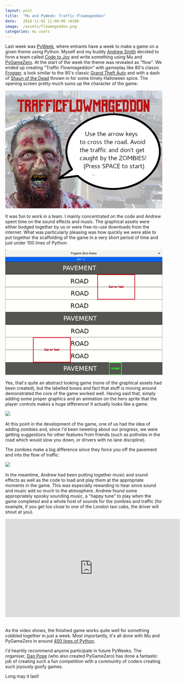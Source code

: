 ```yaml
---
layout: post
title:  "Mu and PyWeek: Traffic Flowmageddon"
date:   2018-11-01 11:00:00 +0100
image:  /assets/flowmageddon.png
categories: mu users 
---
```


Last week was [PyWeek](https://pyweek.org/), where entrants have a week to make
a game on a given theme using Python. Myself and my buddy
[Andrew Smith](http://http://andrewsmithauthor.com/) decided to form a
team called [Code to Joy](https://pyweek.org/e/code-to-joy/) and write
something using Mu and
[PyGameZero](https://pygame-zero.readthedocs.io/en/stable/). At the start of
the week the theme was revealed as "flow". We ended up creating
"Traffic Flowmageddon" with gameplay like 80's classic
[Frogger](https://en.wikipedia.org/wiki/Frogger), a look similar to the
90's classic [Grand Theft Auto](https://en.wikipedia.org/wiki/Grand_Theft_Auto_(video_game))
and with a dash of [Shaun of the Dead](https://en.wikipedia.org/wiki/Shaun_of_the_Dead)
thrown in for some timely Halloween spice. The opening screen pretty much sums
up the character of the game:

<img src="/assets/flowmageddon.png"/>

It was fun to work in a team. I mainly concentrated on the code and Andrew
spent time on the sound effects and music. The graphical assets were either
bodged together by us or were free-to-use downloads from the internet. What was
particularly pleasing was how quickly we were able to put together the
scaffolding of the game in a very short period of time and just under 100
lines of Python:

<img src="/assets/flowmageddon1.gif"/>

Yes, that's quite an abstract looking game (none of the graphical assets had
been created), but the labelled boxes and fact that stuff is moving around
demonstrated the core of the game worked well. Having said that, simply adding
some proper graphics and an animation on the hero sprite that the player
controls makes a huge difference! It actually looks like a game:

<img src="/assets/flowmageddon4.gif"/>

At this point in the development of the game, one of us had the idea of adding
zombies and, since I'd been tweeting about our progress, we were getting
suggestions for other features from friends (such as potholes in the road which
would slow you down, or drivers with no lane discipline).

The zombies make a big difference since they force you off the pavement and
into the flow of traffic.

<img src="/assets/flowmageddon5.gif"/>

In the meantime, Andrew had been putting together music and sound
effects as well as the code to load and play them at the appropriate moments
in the game. This was especially rewarding to hear since sound and music add
so much to the atmosphere. Andrew found some appropriately
spooky sounding music, a "happy tune" to play when the game completed and a
whole host of sounds for the zombies and traffic (for example, if you get too
close to one of the London taxi cabs, the driver will shout at you).

<div class="video-container">
<iframe width="560" height="315" src="https://www.youtube-nocookie.com/embed/08mvNmhOVG4" frameborder="0" allow="accelerometer; autoplay; encrypted-media; gyroscope; picture-in-picture" allowfullscreen></iframe>
</div><br/>

As the video shows, the finished game works quite well for something cobbled
together in just a week. Most importantly, it's all done with Mu and PyGameZero
in around [400 lines of Python](https://github.com/ntoll/traffic_flowmageddon).

I'd heartily recommend anyone participate in future PyWeeks. The organiser,
[Dan Pope](https://twitter.com/lordmauve) (who also created PyGameZero) has
done a fantastic job of creating such a fun competition with a community of
coders creating such joyously goofy games.

Long may it last!
